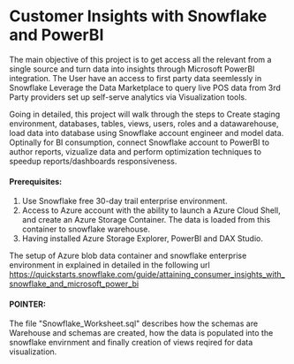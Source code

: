 # Customer Insights with Snowflake and PowerBI
The main objective of this project is to get access all the relevant from a single source and turn data into insights through Microsoft PowerBI integration.
The User have an access to first party data seemlessly in Snowflake Leverage the Data Marketplace to query live POS data from 3rd Party providers set up self-serve analytics via Visualization tools.

Going in detailed, this project will walk through the steps to Create staging environment, databases, tables, views, users, roles and a datawarehouse, load data into database 
using Snowflake account engineer and model data. Optinally for BI consumption, connect Snowflake account to PowerBI to author reports, vizualize data and perform optimization 
techniques to speedup reports/dashboards responsiveness.

#### Prerequisites:
1. Use Snowflake free 30-day trail enterprise environment.
2. Access to Azure account with the ability to launch a Azure Cloud Shell, and create an Azure Storage Container. The data is loaded from this container to snowflake warehouse.
3. Having installed Azure Storage Explorer, PowerBI and DAX Studio.

The setup of Azure blob data container and snowflake enterprise environment in explained in detailed in the following url 
https://quickstarts.snowflake.com/guide/attaining_consumer_insights_with_snowflake_and_microsoft_power_bi

#### POINTER:
The file "Snowflake_Worksheet.sql" describes how the schemas are Warehouse and schemas are created, how the data is populated into the snowflake envirnment and finally creation of views reqired for data visualization.
